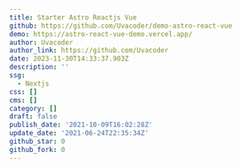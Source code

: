 ```yaml
---
title: Starter Astro Reactjs Vue
github: https://github.com/Uvacoder/demo-astro-react-vue
demo: https://astro-react-vue-demo.vercel.app/
author: Uvacoder
author_link: https://github.com/Uvacoder
date: 2023-11-30T14:33:37.903Z
description: ''
ssg:
  - Nextjs
css: []
cms: []
category: []
draft: false
publish_date: '2021-10-09T16:02:28Z'
update_date: '2021-06-24T22:35:34Z'
github_star: 0
github_fork: 0
---
```

